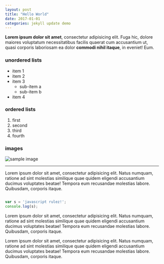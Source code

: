 ```yaml
---
layout: post
title: "Hello World"
date: 2017-01-01
categories: jekyll update demo
---
```

**Lorem ipsum dolor sit amet**, consectetur adipisicing elit. Fuga hic, dolore maiores voluptatum necessitatibus facilis quaerat cum accusantium ut, quasi corporis laboriosam ea dolor __commodi nihil itaque__, in eveniet! Eum.

### unordered lists

* item 1
* item 2
* item 3
  - sub-item a
  - sub-item b
* item 4

<!--more-->

### ordered lists

1. first
2. second
3. third
4. fourth

### images

![sample image](/assets/apple-touch-icon.png)

--- 

Lorem ipsum dolor sit amet, consectetur adipisicing elit. Natus numquam, ratione ad sint molestias similique quae quidem eligendi accusantium ducimus voluptates beatae! Tempora eum recusandae molestias labore. Quibusdam, corporis itaque.

```javascript

var s = 'javascript rulez!';
console.log(s);

```

Lorem ipsum dolor sit amet, consectetur adipisicing elit. Natus numquam, ratione ad sint molestias similique quae quidem eligendi accusantium ducimus voluptates beatae! Tempora eum recusandae molestias labore. Quibusdam, corporis itaque.

Lorem ipsum dolor sit amet, consectetur adipisicing elit. Natus numquam, ratione ad sint molestias similique quae quidem eligendi accusantium ducimus voluptates beatae! Tempora eum recusandae molestias labore. Quibusdam, corporis itaque.